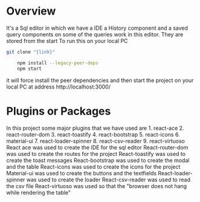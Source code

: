 # Overview
It's a Sql editor in which we have a IDE a History component and a saved query components on some of the queries work in this editor.
They are stored from the start 
To run this on your local PC    
```bash
git clone "{link}"
```
```bash
    npm install --legacy-peer-deps
    npm start
```
it will force install the peer dependencies and then start the project on your local PC
at address http://localhost:3000/
# Plugins or Packages
In this project some major plugins that we have used are
    1. react-ace
    2. react-router-dom
    3. react-toastify
    4. react-bootstrap
    5. react-icons
    6. material-ui
    7. react-loader-spinner
    8. react-csv-reader
    9. react-virtuoso
React ace was used to create the IDE for the sql editor
React-router-dom was used to create the routes for the project
React-toastify was used to create the toast messages
React-bootstrap was used to create the modal and the table
React-icons was used to create the icons for the project
Material-ui was used to create the buttons and the textfields
React-loader-spinner was used to create the loader
React-csv-reader was used to read the csv file
React-virtuoso was used so that the "browser does not hang while rendering the table"
